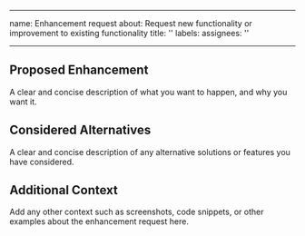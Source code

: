 
---
name: Enhancement request
about: Request new functionality or improvement to existing functionality
title: ''
labels: 
assignees: ''

---

## Proposed Enhancement
A clear and concise description of what you want to happen, and why you want it.

## Considered Alternatives
A clear and concise description of any alternative solutions or features you have considered.

## Additional Context
Add any other context such as screenshots, code snippets, or other examples about the enhancement request here.

